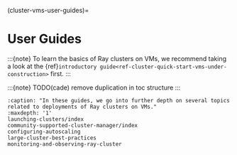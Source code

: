 (cluster-vms-user-guides)=

# User Guides

:::{note}
To learn the basics of Ray clusters on VMs, we recommend taking a look
at the {ref}`introductory guide<ref-cluster-quick-start-vms-under-construction>` first.
:::

:::{note}
TODO(cade) remove duplication in toc structure
:::

```{toctree}
:caption: "In these guides, we go into further depth on several topics related to deployments of Ray clusters on VMs."
:maxdepth: '1'
launching-clusters/index
community-supported-cluster-manager/index
configuring-autoscaling
large-cluster-best-practices
monitoring-and-observing-ray-cluster
```
